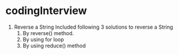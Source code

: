 # codingInterview

1) Reverse a String
   Included following 3 solutions to reverse a String
   1) By reverse() method.
   2) By using for loop
   3) By using reduce() method